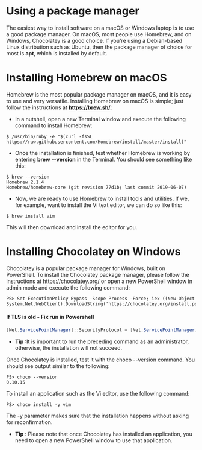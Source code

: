 # Using a package manager
The easiest way to install software on a macOS or Windows laptop is to use a good package manager. On macOS, most people use Homebrew, and on Windows, Chocolatey is a good choice. If you're using a Debian-based Linux distribution such as Ubuntu, then the package manager of choice for most is **apt**, which is installed by default. 

# Installing Homebrew on macOS
Homebrew is the most popular package manager on macOS, and it is easy to use and very versatile. Installing Homebrew on macOS is simple; just follow the instructions at **https://brew.sh/**:

- In a nutshell, open a new Terminal window and execute the following command to install Homebrew:
```
$ /usr/bin/ruby -e "$(curl -fsSL https://raw.githubusercontent.com/Homebrew/install/master/install)"
```
- Once the installation is finished, test whether Homebrew is working by entering **brew --version** in the Terminal. You should see something like this:

```
$ brew --version
Homebrew 2.1.4
Homebrew/homebrew-core (git revision 77d1b; last commit 2019-06-07)
```

- Now, we are ready to use Homebrew to install tools and utilities. If we, for example, want to install the Vi text editor, we can do so like this:
```
$ brew install vim
```

This will then download and install the editor for you.

# Installing Chocolatey on Windows
Chocolatey is a popular package manager for Windows, built on PowerShell. To install the Chocolatey package manager, please follow the instructions at https://chocolatey.org/ or open a new PowerShell window in admin mode and execute the following command:

```
PS> Set-ExecutionPolicy Bypass -Scope Process -Force; iex ((New-Object System.Net.WebClient).DownloadString('https://chocolatey.org/install.ps1'))
```
#### If TLS is old - Fix  run in Powershell
```powershell
[Net.ServicePointManager]::SecurityProtocol = [Net.ServicePointManager]::SecurityProtocol -bor [Net.SecurityProtocolType]::Tls12
```

- **Tip** :It is important to run the preceding command as an administrator, otherwise, the installation will not succeed.

Once Chocolatey is installed, test it with the choco --version command. You should see output similar to the following:
```
PS> choco --version
0.10.15
```
To install an application such as the Vi editor, use the following command:
```
PS> choco install -y vim
```
The -y parameter makes sure that the installation happens without asking for reconfirmation.

- **Tip** : Please note that once Chocolatey has installed an application, you need to open a new PowerShell window to use that application.